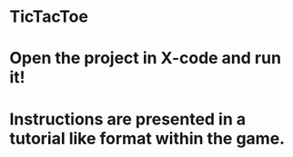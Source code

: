 # TicTacToe
# Open the project in X-code and run it! 
# Instructions are presented in a tutorial like format within the game.
